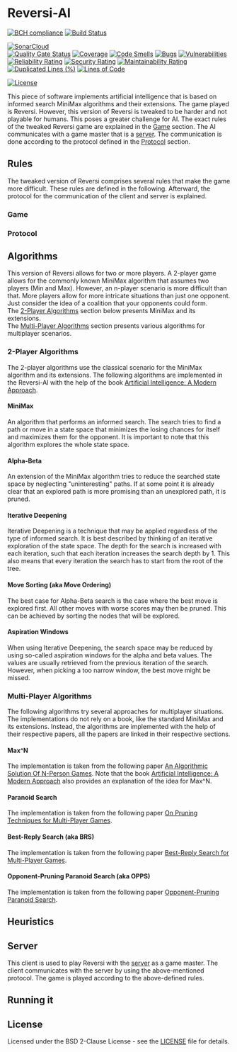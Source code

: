 # Reversi-AI
[![BCH compliance](https://bettercodehub.com/edge/badge/marcluque/Reversi-AI?branch=master)](https://bettercodehub.com/)
[![Build Status](https://github.com/marcluque/Reversi-AI/actions/workflows/sonarcloud.yml/badge.svg)](https://github.com/marcluque/Reversi-AI/actions/workflows/sonarcloud.yml)

[![SonarCloud](https://sonarcloud.io/images/project_badges/sonarcloud-white.svg)](https://sonarcloud.io/summary/new_code?id=marcluque_Reversi-AI)    
[![Quality Gate Status](https://sonarcloud.io/api/project_badges/measure?project=marcluque_Reversi-AI&metric=alert_status)](https://sonarcloud.io/summary/new_code?id=marcluque_Reversi-AI)
[![Coverage](https://sonarcloud.io/api/project_badges/measure?project=marcluque_Reversi-AI&metric=coverage)](https://sonarcloud.io/summary/new_code?id=marcluque_Reversi-AI)
[![Code Smells](https://sonarcloud.io/api/project_badges/measure?project=marcluque_Reversi-AI&metric=code_smells)](https://sonarcloud.io/summary/new_code?id=marcluque_Reversi-AI)
[![Bugs](https://sonarcloud.io/api/project_badges/measure?project=marcluque_Reversi-AI&metric=bugs)](https://sonarcloud.io/summary/new_code?id=marcluque_Reversi-AI)
[![Vulnerabilities](https://sonarcloud.io/api/project_badges/measure?project=marcluque_Reversi-AI&metric=vulnerabilities)](https://sonarcloud.io/summary/new_code?id=marcluque_Reversi-AI)
[![Reliability Rating](https://sonarcloud.io/api/project_badges/measure?project=marcluque_Reversi-AI&metric=reliability_rating)](https://sonarcloud.io/summary/new_code?id=marcluque_Reversi-AI)
[![Security Rating](https://sonarcloud.io/api/project_badges/measure?project=marcluque_Reversi-AI&metric=security_rating)](https://sonarcloud.io/summary/new_code?id=marcluque_Reversi-AI)
[![Maintainability Rating](https://sonarcloud.io/api/project_badges/measure?project=marcluque_Reversi-AI&metric=sqale_rating)](https://sonarcloud.io/summary/new_code?id=marcluque_Reversi-AI)
[![Duplicated Lines (%)](https://sonarcloud.io/api/project_badges/measure?project=marcluque_Reversi-AI&metric=duplicated_lines_density)](https://sonarcloud.io/summary/new_code?id=marcluque_Reversi-AI)
[![Lines of Code](https://sonarcloud.io/api/project_badges/measure?project=marcluque_Reversi-AI&metric=ncloc)](https://sonarcloud.io/summary/new_code?id=marcluque_Reversi-AI)

[![License](https://img.shields.io/badge/License-BSD%202--Clause-orange.svg)](https://opensource.org/licenses/BSD-2-Clause)

This piece of software implements artificial intelligence that is based on informed search MiniMax algorithms and their extensions.
The game played is Reversi. However, this version of Reversi is tweaked to be harder and not playable for humans.
This poses a greater challenge for AI. The exact rules of the tweaked Reversi game are explained in the [Game](#game) section.
The AI communicates with a game master that is a [server](https://github.com/marcluque/Reversi-Server).
The communication is done according to the protocol defined in the [Protocol](#protocol) section.

## Rules
The tweaked version of Reversi comprises several rules that make the game more difficult.
These rules are defined in the following.
Afterward, the protocol for the communication of the client and server is explained.

### Game

### Protocol

## Algorithms
This version of Reversi allows for two or more players.
A 2-player game allows for the commonly known MiniMax algorithm that assumes two players (Min and Max).
However, an n-player scenario is more difficult than that. More players allow for more intricate situations than just one opponent.
Just consider the idea of a coalition that your opponents could form.  
The [2-Player Algorithms](#2-player-algorithms) section below presents MiniMax and its extensions.  
The [Multi-Player Algorithms](#multi-player-algorithms) section presents various algorithms for multiplayer scenarios.

### 2-Player Algorithms
The 2-player algorithms use the classical scenario for the MiniMax algorithm and its extensions.
The following algorithms are implemented in the Reversi-AI with
the help of the book [Artificial Intelligence: A Modern Approach](https://dl.acm.org/doi/10.5555/1671238).

#### MiniMax
An algorithm that performs an informed search.
The search tries to find a path or move in a state space that minimizes the losing chances for itself and maximizes them for the opponent.
It is important to note that this algorithm explores the whole state space.

#### Alpha-Beta
An extension of the MiniMax algorithm tries to reduce the searched state space by neglecting "uninteresting" paths.
If at some point it is already clear that an explored path is more promising than an unexplored path, it is pruned.

#### Iterative Deepening
Iterative Deepening is a technique that may be applied regardless of the type of informed search.
It is best described by thinking of an iterative exploration of the state space.
The depth for the search is increased with each iteration, such that each iteration increases the search depth by 1.
This also means that every iteration the search has to start from the root of the tree.

#### Move Sorting (aka Move Ordering)
The best case for Alpha-Beta search is the case where the best move is explored first.
All other moves with worse scores may then be pruned.
This can be achieved by sorting the nodes that will be explored.

#### Aspiration Windows
When using Iterative Deepening, the search space may be reduced by using so-called aspiration windows for the alpha and beta values.
The values are usually retrieved from the previous iteration of the search.
However, when picking a too narrow window, the best move might be missed.

### Multi-Player Algorithms
The following algorithms try several approaches for multiplayer situations.
The implementations do not rely on a book, like the standard MiniMax and its extensions. 
Instead, the algorithms are implemented with the help of their respective papers, all the papers are linked in their respective sections.   

#### Max^N
The implementation is taken from the following paper [An Algorithmic Solution Of N-Person Games](https://www.aaai.org/Papers/AAAI/1986/AAAI86-025.pdf).
Note that the book [Artificial Intelligence: A Modern Approach](https://dl.acm.org/doi/10.5555/1671238) also provides an explanation of the idea for Max^N.

#### Paranoid Search
The implementation is taken from the following paper [On Pruning Techniques for Multi-Player Games](https://www.aaai.org/Papers/AAAI/2000/AAAI00-031.pdf).

#### Best-Reply Search (aka BRS)
The implementation is taken from the following paper [Best-Reply Search for Multi-Player Games](https://dke.maastrichtuniversity.nl/m.winands/documents/BestReplySearch.pdf).

#### Opponent-Pruning Paranoid Search (aka OPPS)
The implementation is taken from the following paper [Opponent-Pruning Paranoid Search](https://dl.acm.org/doi/10.1145/3402942.3402957).

## Heuristics


## Server
This client is used to play Reversi with the [server](https://github.com/marcluque/Reversi-Server) as a game master.
The client communicates with the server by using the above-mentioned protocol.
The game is played according to the above-defined rules.

## Running it

## License
Licensed under the BSD 2-Clause License - see the [LICENSE](https://github.com/marcluque/Reversi-AI/blob/master/LICENSE) file for details.